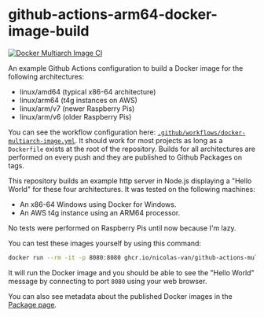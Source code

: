 # github-actions-arm64-docker-image-build

[![Docker Multiarch Image CI](https://github.com/nicolas-van/github-actions-multiarch-docker-image-build/actions/workflows/docker-multiarch-image.yml/badge.svg)](https://github.com/nicolas-van/github-actions-multiarch-docker-image-build/actions/workflows/docker-multiarch-image.yml)

An example Github Actions configuration to build a Docker image for the following architectures:

* linux/amd64 (typical x86-64 architecture)
* linux/arm64 (t4g instances on AWS)
* linux/arm/v7 (newer Raspberry Pis)
* linux/arm/v6 (older Raspberry Pis)

You can see the workflow configuration here: [`.github/workflows/docker-multiarch-image.yml`](./.github/workflows/docker-multiarch-image.yml). It should work for most projects as long as a `Dockerfile` exists at the root of the repository. Builds for all architectures are performed on every push and they are published to Github Packages on tags.

This repository builds an example http server in Node.js displaying a "Hello World" for these four architectures. It was tested on the following machines:

* An x86-64 Windows using Docker for Windows.
* An AWS t4g instance using an ARM64 processor.

No tests were performed on Raspberry Pis until now because I'm lazy.

You can test these images yourself by using this command:

```bash
docker run --rm -it -p 8080:8080 ghcr.io/nicolas-van/github-actions-multiarch-docker-image-build:latest
```

It will run the Docker image and you should be able to see the "Hello World" message by connecting to port `8080` using your web browser.

You can also see metadata about the published Docker images in the [Package page](https://github.com/nicolas-van/github-actions-multiarch-docker-image-build/pkgs/container/github-actions-multiarch-docker-image-build).
